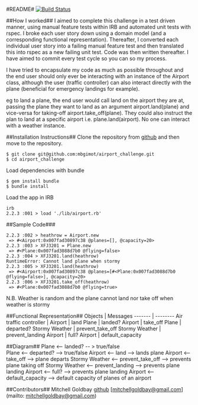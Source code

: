 #README#
[![Build Status](https://travis-ci.org/makersacademy/airport_challenge.svg?branch=master)](https://travis-ci.org/makersacademy/airport_challenge)

##How I worked##
I aimed to complete this challenge in a test driven manner, using manual feature tests within IRB and automated unit tests with rspec. I broke each user story down using a domain model (and a corresponding functional representation). Thereafter, I converted each individual user story into a failing manual feature test and then translated this into rspec as a new failing unit test. Code was then written thereafter. I have aimed to commit every test cycle so you can so my process.

I have tried to encapsulate my code as much as possible throughout and the end user should only ever be interacting with an instance of the Airport class, although the user (traffic controller) can also interact directly with the plane (beneficial for emergency landings for example).

eg to land a plane, the end user would call land on the airport they are at, passing the plane they want to land as an argument airport.land(plane) and vice-versa for taking-off airport.take_off(plane). They could also instruct the plan to land at a specific airport i.e. plane.land(airport). No one can interact with a weather instance.

##Installation Instructions##
Clone the repository from [github](https://github.com/mbgimot/airport_challenge) and then move to the repository.

```
$ git clone git@github.com:mbgimot/airport_challenge.git
$ cd airport_challenge
```

Load dependencies with bundle
```
$ gem install bundle
$ bundle install
```

Load the app in IRB
```
irb
2.2.3 :001 > load './lib/airport.rb'
```

##Sample Code###
```
2.2.3 :002 > heathrow = Airport.new
 => #<Airport:0x007fad30897c38 @planes=[], @capacity=20>
2.2.3 :003 > XFJ3201 = Plane.new
 => #<Plane:0x007fad3088d7b0 @flying=false>
2.2.3 :004 > XFJ3201.land(heathrow)
RuntimeError: Cannot land plane when stormy
2.2.3 :005 > XFJ3201.land(heathrow)
 => #<Airport:0x007fad30897c38 @planes=[#<Plane:0x007fad3088d7b0 @flying=false>], @capacity=20>
2.2.3 :006 > XFJ3201.take_off(heathrow)
 => #<Plane:0x007fad3088d7b0 @flying=true>
 ```

 N.B. Weather is random and the plane cannot land nor take off when weather is stormy

##Functional Representation##
Objects | Messages
------- | --------
Air traffic controller |
Airport | land
Plane | landed?
Airport | take_off
Plane | departed?
Stormy Weather | prevent_take_off
Stormy Weather | prevent_landing
Airport | full?
Airport | default_capacity


##Diagram##
Plane <-- landed? -- > true/false  
Plane <-- departed? --> true/false
Airport <-- land --> lands plane
Airport <-- take_off --> plane departs
Stormy Weather <-- prevent_take_off --> prevents plane taking off
Stormy Weather <-- prevent_landing --> prevents plane landing
Airport <-- full? --> prevents plane landing
Airport <-- default_capacity --> default capacity of planes of an airport

##Contributors##
Mitchell Goldbay [github](https://github.com/mbgimot/) [mitchellgoldbay@gmail.com](mailto: mitchellgoldbay@gmail.com)
